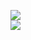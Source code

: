 [![](https://img.shields.io/badge/Made%20With-Github%20Spray-lightgrey.svg?style=for-the-badge&logo=github)](https://github.com/Annihil/github-spray#28426)  
[![](https://i.imgur.com/2DrTn0Z.gif)](https://github.com/Annihil/github-spray)